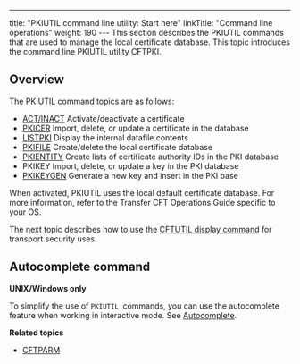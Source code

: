 ---
title: "PKIUTIL  command line utility: Start here"
linkTitle: "Command line operations"
weight: 190
--- This section describes the PKIUTIL commands that are used to manage the
local certificate database. This topic
introduces the command line PKIUTIL utility CFTPKI.

## Overview

The PKIUTIL command topics are as follows:

- [ACT/INACT](using_act_inact)
    Activate/deactivate a certificate
- [PKICER](using_the_pkicer_command)
    Import, delete, or update a certificate in the database
- [LISTPKI](using_the_listpki_command)
    Display the internal datafile contents
- [PKIFILE](using_the_pkifile_command)
    Create/delete the local certificate database
- [PKIENTITY](pkientity) Create lists of certificate authority IDs in the PKI database
- PKIKEY Import, delete, or update a key in the PKI database
- [PKIKEYGEN](pkikeygen) Generate a new key and insert in the PKI base

When activated, PKIUTIL uses the local default certificate database.
For more information, refer to the Transfer CFT Operations
Guide specific to your OS.

The next topic describes how to use the [CFTUTIL
display command](cftutil_utility_display_commands) for transport security uses.

## Autocomplete command

****UNIX/Windows only****

To simplify the use of `PKIUTIL `commands, you can use the autocomplete feature when working in interactive mode. See [Autocomplete](../../../c_intro_userinterfaces/about_cftutil/autocomplete).

****Related topics****

- [CFTPARM](../../../admin_intro/admin_config_commands/cftparm_general_parameters)
